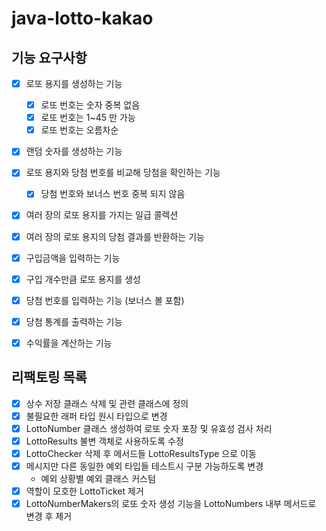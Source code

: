 # java-lotto-kakao
## 기능 요구사항
- [x] 로또 용지를 생성하는 기능
  - [x] 로또 번호는 숫자 중복 없음
  - [x] 로또 번호는 1~45 만 가능
  - [x] 로또 번호는 오름차순
- [x] 랜덤 숫자를 생성하는 기능
- [x] 로또 용지와 당첨 번호를 비교해 당첨을 확인하는 기능
  - [x] 당첨 번호와 보너스 번호 중복 되지 않음
- [x] 여러 장의 로또 용지를 가지는 일급 콜렉션
- [x] 여러 장의 로또 용지의 당첨 결과를 반환하는 기능
- [x] 구입금액을 입력하는 기능
- [x] 구입 개수만큼 로또 용지를 생성
- [x] 당첨 번호를 입력하는 기능 (보너스 볼 포함)
- [x] 당첨 통계를 출력하는 기능
- [x] 수익률을 계산하는 기능


## 리팩토링 목록
- [x] 상수 저장 클래스 삭제 및 관련 클래스에 정의
- [x] 불필요한 래퍼 타입 원시 타입으로 변경
- [x] LottoNumber 클래스 생성하여 로또 숫자 포장 및 유효성 검사 처리
- [x] LottoResults 불변 객체로 사용하도록 수정
- [x] LottoChecker 삭제 후 메서드들 LottoResultsType 으로 이동
- [x] 메시지만 다른 동일한 예외 타입들 테스트시 구분 가능하도록 변경
  - 예외 상황별 예외 클래스 커스텀
- [x] 역할이 모호한 LottoTicket 제거 
- [x] LottoNumberMakers의 로또 숫자 생성 기능을 LottoNumbers 내부 메서드로 변경 후 제거